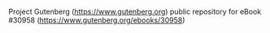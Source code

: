Project Gutenberg (https://www.gutenberg.org) public repository for eBook #30958 (https://www.gutenberg.org/ebooks/30958)
